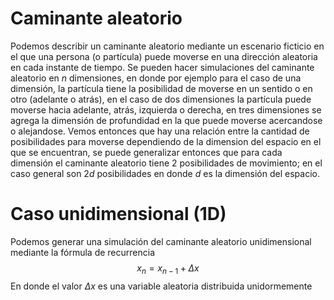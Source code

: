 ﻿# Caminante aleatorio

Podemos describir un caminante aleatorio mediante un escenario ficticio en el que una persona (o partícula) puede moverse en una dirección aleatoria en cada instante de tiempo. 
Se pueden hacer simulaciones del caminante aleatorio en $n$ dimensiones, en donde por ejemplo para el caso de una dimensión, la partícula tiene la posibilidad de moverse en un sentido o en otro (adelante o atrás), en el caso de dos dimensiones la partícula puede moverse hacia adelante, atrás, izquierda o derecha, en tres dimensiones se agrega la dimensión de profundidad en la que puede moverse acercandose o alejandose. 
Vemos entonces que hay una relación entre la cantidad de posibilidades para moverse dependiendo de la dimension del espacio en el que se encuentran, se puede generalizar entonces que para cada dimensión el caminante aleatorio tiene 2 posibilidades de movimiento; en el caso general son $2d$ posibilidades en donde $d$ es la dimensión del espacio.

# Caso unidimensional (1D) 

Podemos generar una simulación del caminante aleatorio unidimensional mediante la fórmula de recurrencia
$$x_n=x_{n-1}+\Delta x$$
En donde el valor  $\Delta x$ es una variable aleatoria distribuida unidormemente 


